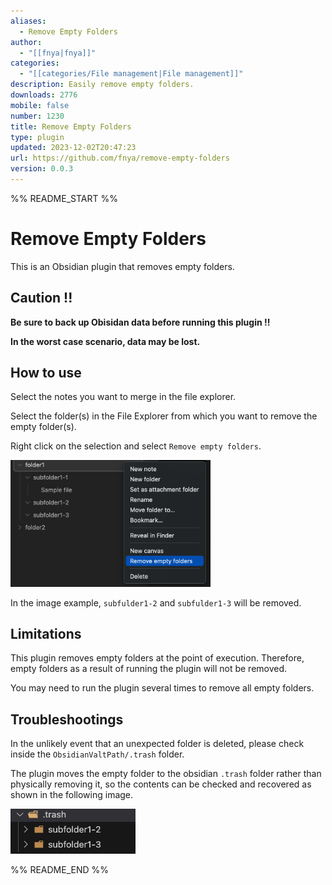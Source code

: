 ```yaml
---
aliases:
  - Remove Empty Folders
author:
  - "[[fnya|fnya]]"
categories:
  - "[[categories/File management|File management]]"
description: Easily remove empty folders.
downloads: 2776
mobile: false
number: 1230
title: Remove Empty Folders
type: plugin
updated: 2023-12-02T20:47:23
url: https://github.com/fnya/remove-empty-folders
version: 0.0.3
---
```


%% README_START %%

# Remove Empty Folders

This is an Obsidian plugin that removes empty folders.

## Caution !!

**Be sure to back up Obisidan data before running this plugin !!**

**In the worst case scenario, data may be lost.**

## How to use

Select the notes you want to merge in the file explorer.

Select the folder(s) in the File Explorer from which you want to remove the empty folder(s).

Right click on the selection and select `Remove empty folders`.

<img src="https://raw.githubusercontent.com/fnya/remove-empty-folders/HEAD/resources/image01.png" width="320">

In the image example, `subfulder1-2` and `subfulder1-3` will be removed.

## Limitations

This plugin removes empty folders at the point of execution. Therefore, empty folders as a result of running the plugin will not be removed.

You may need to run the plugin several times to remove all empty folders.

## Troubleshootings

In the unlikely event that an unexpected folder is deleted, please check inside the `ObsidianValtPath/.trash` folder.

The plugin moves the empty folder to the obsidian `.trash` folder rather than physically removing it, so the contents can be checked and recovered as shown in the following image.

<img src="https://raw.githubusercontent.com/fnya/remove-empty-folders/HEAD/resources/image02.png" width="200">


%% README_END %%